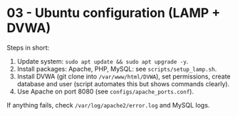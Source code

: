 # 03 - Ubuntu configuration (LAMP + DVWA)

Steps in short:
1. Update system: `sudo apt update && sudo apt upgrade -y`.
2. Install packages: Apache, PHP, MySQL: see `scripts/setup_lamp.sh`.
3. Install DVWA (git clone into `/var/www/html/DVWA`), set permissions, create database and user (script automates this but shows commands clearly).
4. Use Apache on port 8080 (see `configs/apache_ports.conf`).

If anything fails, check `/var/log/apache2/error.log` and MySQL logs.
